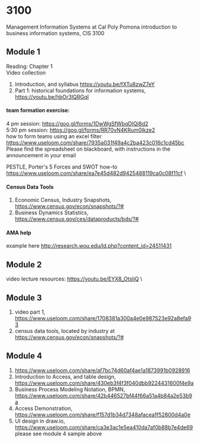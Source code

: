 # 3100 
Management Information Systems at Cal Poly Pomona
introduction to business information systems, CIS 3100

## Module 1
Reading: Chapter 1\
Video collection
1. Introduction, and syllabus https://youtu.be/fXTu8zwZ7eY
2. Part 1: historical foundations for information systems, https://youtu.be/hbOr3lQRGqI
 
#### team formation exercise:
4 pm session: https://goo.gl/forms/1DwWgSfWbqDIQI8d2  \
5:30 pm session:  https://goo.gl/forms/RR70vN4KRum0Ikze2  \
how to form teams using an excel filter https://www.useloom.com/share/7935a031f49a4c2ba423c016c1cd45bc \
Please find the spreadsheet on blackboard, with instructions in the announcement in your email

PESTLE, Porter's 5 Forces and SWOT how-to https://www.useloom.com/share/ea7e45d482d9425488119ca0c08f11cf \
#### Census Data Tools
1. Economic Census, Industry Snapshots, https://www.census.gov/econ/snapshots/?#
2. Business Dynamics Statistics, https://www.census.gov/ces/dataproducts/bds/?#

#### AMA help
example here http://research.wou.edu/ld.php?content_id=24511431

## Module 2
video lecture resources: https://youtu.be/EYX8_OtsIjQ \

## Module 3
1. video part 1, https://www.useloom.com/share/1708381a300a4e0e987523e92a8efa93
2. census data tools, located by industry at https://www.census.gov/econ/snapshots/?#

## Module 4
1. https://www.useloom.com/share/af7bc74d60af4ae1a1873991b0928916
2. Introduction to Access, and table design, https://www.useloom.com/share/430eb3f4f3f040dbb9224431600f4e9a
3. Business Process Modeling Notation, BPMN, https://www.useloom.com/share/42b446527bf44f66a51a4b84a2e53b9a
4. Access Demonstration, https://www.useloom.com/share/f157d1b34d7348afacea1f52800d4a0e
5. UI design in draw.io, https://www.useloom.com/share/ca3e3ac1e5ea410da7af0b88b7e4de69
please see module 4 sample above


